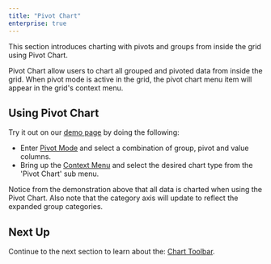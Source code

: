 ```yaml
---
title: "Pivot Chart"
enterprise: true
---
```


This section introduces charting with pivots and groups from inside the grid using Pivot Chart.

Pivot Chart allow users to chart all grouped and pivoted data from inside the grid. When pivot mode is active in the grid, the pivot chart menu item will appear in the grid's context menu.

## Using Pivot Chart

Try it out on our [demo page](../../../example.php) by doing the following:

- Enter [Pivot Mode](../pivoting/#pivot-mode) and select a combination of group, pivot and value columns.
- Bring up the [Context Menu](../context-menu/) and select the desired chart type from the 'Pivot Chart' sub menu.

<gif src="pivot-chart.gif" alt="Pivot Chart"></gif>

Notice from the demonstration above that all data is charted when using the Pivot Chart. Also note that the category axis will update to reflect the expanded group categories.

## Next Up

Continue to the next section to learn about the: [Chart Toolbar](../integrated-charts-toolbar/).
